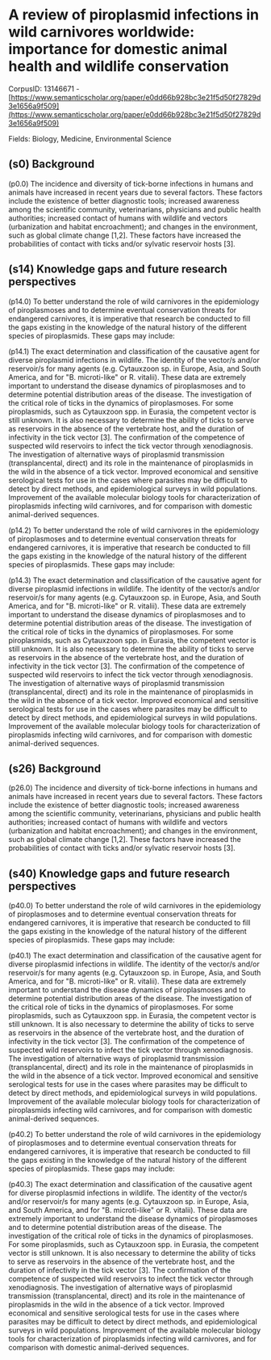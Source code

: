 # A review of piroplasmid infections in wild carnivores worldwide: importance for domestic animal health and wildlife conservation

CorpusID: 13146671 - [https://www.semanticscholar.org/paper/e0dd66b928bc3e21f5d50f27829d3e1656a9f509](https://www.semanticscholar.org/paper/e0dd66b928bc3e21f5d50f27829d3e1656a9f509)

Fields: Biology, Medicine, Environmental Science

## (s0) Background
(p0.0) The incidence and diversity of tick-borne infections in humans and animals have increased in recent years due to several factors. These factors include the existence of better diagnostic tools; increased awareness among the scientific community, veterinarians, physicians and public health authorities; increased contact of humans with wildlife and vectors (urbanization and habitat encroachment); and changes in the environment, such as global climate change [1,2]. These factors have increased the probabilities of contact with ticks and/or sylvatic reservoir hosts [3].
## (s14) Knowledge gaps and future research perspectives
(p14.0) To better understand the role of wild carnivores in the epidemiology of piroplasmoses and to determine eventual conservation threats for endangered carnivores, it is imperative that research be conducted to fill the gaps existing in the knowledge of the natural history of the different species of piroplasmids. These gaps may include:

(p14.1) The exact determination and classification of the causative agent for diverse piroplasmid infections in wildlife. The identity of the vector/s and/or reservoir/s for many agents (e.g. Cytauxzoon sp. in Europe, Asia, and South America, and for "B. microti-like" or R. vitalii). These data are extremely important to understand the disease dynamics of piroplasmoses and to determine potential distribution areas of the disease. The investigation of the critical role of ticks in the dynamics of piroplasmoses. For some piroplasmids, such as Cytauxzoon spp. in Eurasia, the competent vector is still unknown. It is also necessary to determine the ability of ticks to serve as reservoirs in the absence of the vertebrate host, and the duration of infectivity in the tick vector [3]. The confirmation of the competence of suspected wild reservoirs to infect the tick vector through xenodiagnosis. The investigation of alternative ways of piroplasmid transmission (transplancental, direct) and its role in the maintenance of piroplasmids in the wild in the absence of a tick vector. Improved economical and sensitive serological tests for use in the cases where parasites may be difficult to detect by direct methods, and epidemiological surveys in wild populations. Improvement of the available molecular biology tools for characterization of piroplasmids infecting wild carnivores, and for comparison with domestic animal-derived sequences.

(p14.2) To better understand the role of wild carnivores in the epidemiology of piroplasmoses and to determine eventual conservation threats for endangered carnivores, it is imperative that research be conducted to fill the gaps existing in the knowledge of the natural history of the different species of piroplasmids. These gaps may include:

(p14.3) The exact determination and classification of the causative agent for diverse piroplasmid infections in wildlife. The identity of the vector/s and/or reservoir/s for many agents (e.g. Cytauxzoon sp. in Europe, Asia, and South America, and for "B. microti-like" or R. vitalii). These data are extremely important to understand the disease dynamics of piroplasmoses and to determine potential distribution areas of the disease. The investigation of the critical role of ticks in the dynamics of piroplasmoses. For some piroplasmids, such as Cytauxzoon spp. in Eurasia, the competent vector is still unknown. It is also necessary to determine the ability of ticks to serve as reservoirs in the absence of the vertebrate host, and the duration of infectivity in the tick vector [3]. The confirmation of the competence of suspected wild reservoirs to infect the tick vector through xenodiagnosis. The investigation of alternative ways of piroplasmid transmission (transplancental, direct) and its role in the maintenance of piroplasmids in the wild in the absence of a tick vector. Improved economical and sensitive serological tests for use in the cases where parasites may be difficult to detect by direct methods, and epidemiological surveys in wild populations. Improvement of the available molecular biology tools for characterization of piroplasmids infecting wild carnivores, and for comparison with domestic animal-derived sequences.
## (s26) Background
(p26.0) The incidence and diversity of tick-borne infections in humans and animals have increased in recent years due to several factors. These factors include the existence of better diagnostic tools; increased awareness among the scientific community, veterinarians, physicians and public health authorities; increased contact of humans with wildlife and vectors (urbanization and habitat encroachment); and changes in the environment, such as global climate change [1,2]. These factors have increased the probabilities of contact with ticks and/or sylvatic reservoir hosts [3].
## (s40) Knowledge gaps and future research perspectives
(p40.0) To better understand the role of wild carnivores in the epidemiology of piroplasmoses and to determine eventual conservation threats for endangered carnivores, it is imperative that research be conducted to fill the gaps existing in the knowledge of the natural history of the different species of piroplasmids. These gaps may include:

(p40.1) The exact determination and classification of the causative agent for diverse piroplasmid infections in wildlife. The identity of the vector/s and/or reservoir/s for many agents (e.g. Cytauxzoon sp. in Europe, Asia, and South America, and for "B. microti-like" or R. vitalii). These data are extremely important to understand the disease dynamics of piroplasmoses and to determine potential distribution areas of the disease. The investigation of the critical role of ticks in the dynamics of piroplasmoses. For some piroplasmids, such as Cytauxzoon spp. in Eurasia, the competent vector is still unknown. It is also necessary to determine the ability of ticks to serve as reservoirs in the absence of the vertebrate host, and the duration of infectivity in the tick vector [3]. The confirmation of the competence of suspected wild reservoirs to infect the tick vector through xenodiagnosis. The investigation of alternative ways of piroplasmid transmission (transplancental, direct) and its role in the maintenance of piroplasmids in the wild in the absence of a tick vector. Improved economical and sensitive serological tests for use in the cases where parasites may be difficult to detect by direct methods, and epidemiological surveys in wild populations. Improvement of the available molecular biology tools for characterization of piroplasmids infecting wild carnivores, and for comparison with domestic animal-derived sequences.

(p40.2) To better understand the role of wild carnivores in the epidemiology of piroplasmoses and to determine eventual conservation threats for endangered carnivores, it is imperative that research be conducted to fill the gaps existing in the knowledge of the natural history of the different species of piroplasmids. These gaps may include:

(p40.3) The exact determination and classification of the causative agent for diverse piroplasmid infections in wildlife. The identity of the vector/s and/or reservoir/s for many agents (e.g. Cytauxzoon sp. in Europe, Asia, and South America, and for "B. microti-like" or R. vitalii). These data are extremely important to understand the disease dynamics of piroplasmoses and to determine potential distribution areas of the disease. The investigation of the critical role of ticks in the dynamics of piroplasmoses. For some piroplasmids, such as Cytauxzoon spp. in Eurasia, the competent vector is still unknown. It is also necessary to determine the ability of ticks to serve as reservoirs in the absence of the vertebrate host, and the duration of infectivity in the tick vector [3]. The confirmation of the competence of suspected wild reservoirs to infect the tick vector through xenodiagnosis. The investigation of alternative ways of piroplasmid transmission (transplancental, direct) and its role in the maintenance of piroplasmids in the wild in the absence of a tick vector. Improved economical and sensitive serological tests for use in the cases where parasites may be difficult to detect by direct methods, and epidemiological surveys in wild populations. Improvement of the available molecular biology tools for characterization of piroplasmids infecting wild carnivores, and for comparison with domestic animal-derived sequences.
